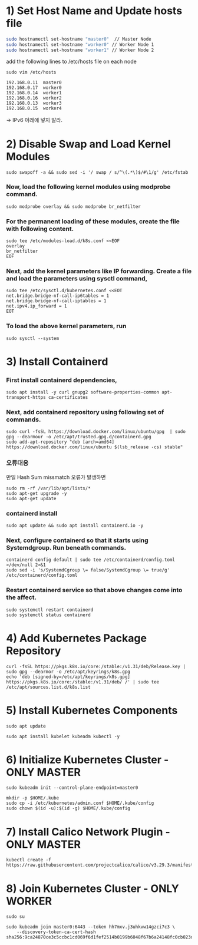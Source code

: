 # 1) Set Host Name and Update hosts file
```bash
sudo hostnamectl set-hostname "master0"  // Master Node  
sudo hostnamectl set-hostname "worker0" // Worker Node 1  
sudo hostnamectl set-hostname "worker1" // Worker Node 2  
```


add the following lines to /etc/hosts file on each node  
```
sudo vim /etc/hosts
```

```
192.168.0.11  master0  
192.168.0.17  worker0  
192.168.0.14  worker1  
192.168.0.16  worker2  
192.168.0.13  worker3  
192.168.0.15  worker4
```
-> IPv6 아래에 넣지 말라.  


# 2) Disable Swap and Load Kernel Modules
```
sudo swapoff -a && sudo sed -i '/ swap / s/^\(.*\)$/#\1/g' /etc/fstab  
```

### Now, load the following kernel modules using modprobe command.
```
sudo modprobe overlay && sudo modprobe br_netfilter  
```

### For the permanent loading of these modules, create the file with following content.
```
sudo tee /etc/modules-load.d/k8s.conf <<EOF
overlay
br_netfilter
EOF
```

### Next, add the kernel parameters like IP forwarding. Create a file and load the parameters using sysctl command,
```
sudo tee /etc/sysctl.d/kubernetes.conf <<EOT
net.bridge.bridge-nf-call-ip6tables = 1
net.bridge.bridge-nf-call-iptables = 1
net.ipv4.ip_forward = 1
EOT
```

### To load the above kernel parameters, run
```
sudo sysctl --system  
```

# 3) Install Containerd
### First install containerd dependencies,
```
sudo apt install -y curl gnupg2 software-properties-common apt-transport-https ca-certificates
```

### Next, add containerd repository using following set of commands.
```
sudo curl -fsSL https://download.docker.com/linux/ubuntu/gpg  | sudo gpg --dearmour -o /etc/apt/trusted.gpg.d/containerd.gpg
sudo add-apt-repository "deb [arch=amd64] https://download.docker.com/linux/ubuntu $(lsb_release -cs) stable"
```

### 오류대응
만일 Hash Sum missmatch 오류가 발생하면
```
sudo rm -rf /var/lib/apt/lists/*
sudo apt-get upgrade -y
sudo apt-get update
```
### containerd install
```
sudo apt update && sudo apt install containerd.io -y
```

### Next, configure containerd so that it starts using Systemdgroup. Run beneath commands.
```
containerd config default | sudo tee /etc/containerd/config.toml >/dev/null 2>&1
sudo sed -i 's/SystemdCgroup \= false/SystemdCgroup \= true/g' /etc/containerd/config.toml
```
### Restart containerd service so that above changes come into the affect.
```
sudo systemctl restart containerd
sudo systemctl status containerd
```

# 4) Add Kubernetes Package Repository
```
curl -fsSL https://pkgs.k8s.io/core:/stable:/v1.31/deb/Release.key | sudo gpg --dearmor -o /etc/apt/keyrings/k8s.gpg
echo 'deb [signed-by=/etc/apt/keyrings/k8s.gpg] https://pkgs.k8s.io/core:/stable:/v1.31/deb/ /' | sudo tee /etc/apt/sources.list.d/k8s.list
```

# 5) Install Kubernetes Components
```
sudo apt update
```

```
sudo apt install kubelet kubeadm kubectl -y
```

# 6) Initialize Kubernetes Cluster - ONLY MASTER
```
sudo kubeadm init --control-plane-endpoint=master0
```

```
mkdir -p $HOME/.kube
sudo cp -i /etc/kubernetes/admin.conf $HOME/.kube/config
sudo chown $(id -u):$(id -g) $HOME/.kube/config
```

# 7) Install Calico Network Plugin - ONLY MASTER
```
kubectl create -f https://raw.githubusercontent.com/projectcalico/calico/v3.29.3/manifests/calico.yaml
```

# 8) Join Kubernetes Cluster - ONLY WORKER
```
sudo su
```

```
sudo kubeadm join master0:6443 --token hh7mxv.j3uhkvw14gzci7c3 \
	--discovery-token-ca-cert-hash sha256:9ca24870ce3c5ccbc1cd069f6d1fef2514b0199b6048f67b6a24148fc0cb023d
```
